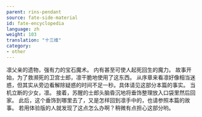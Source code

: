 ```yaml
---
parent: rins-pendant
source: fate-side-material
id: fate-encyclopedia
language: zh
weight: 103
translation: "十三维"
category:
- other
---
```


凛父亲的遗物，强有力的宝石魔术。
内有甚至可使人起死回生的魔力。
故事开始，为了救濒死的卫宫士郎，凛干脆地使用了这东西。
从序章来看凛好像相当迷惑，但其实从旁边看解除疑惑的时间不足一秒。具体请见这部分本篇的事实。
当机立断的少女，凛。
接着，苏醒的士郎头脑昏沉地将垂饰整理放入口袋里然后回家。
此后，这个垂饰到哪里去了，又是怎样回到凛手中的，也请参照本篇的故事。
若用体验版的人就发现了这点怎么办啊？稍微有点担心这部分哟。
